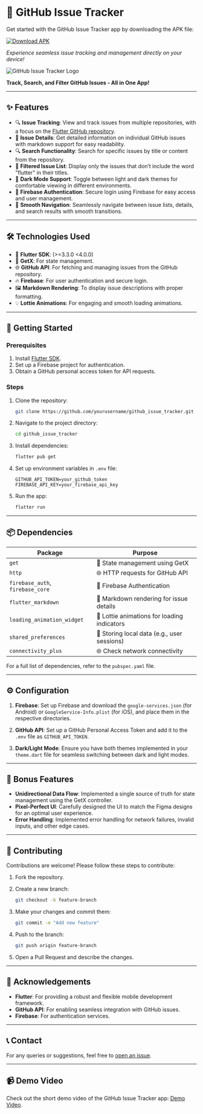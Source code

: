 # 📱 GitHub Issue Tracker

Get started with the GitHub Issue Tracker app by downloading the APK file:

[![Download APK](https://camo.githubusercontent.com/b7f07c99e616f1684eac5d7809ab904f90fb250cf5c6b859c49e9f8533b206b3/68747470733a2f2f696d672e736869656c64732e696f2f62616467652f446f776e6c6f61642d41504b2d677265656e3f7374796c653d666f722d7468652d6261646765266c6f676f3d616e64726f6964)](https://github.com/Noctambulist007/GitHub-Issue-Tracker/releases/tag/v1.0.0)

*Experience seamless issue tracking and management directly on your device!*

![GitHub Issue Tracker Logo](https://github.com/user-attachments/assets/61c33707-2efa-4664-9ca5-0016ca712c88)


**Track, Search, and Filter GitHub Issues - All in One App!**

---

## ✨ Features

- 🔍 **Issue Tracking**: View and track issues from multiple repositories, with a focus on the [Flutter GitHub repository](https://github.com/flutter/flutter).
- 📝 **Issue Details**: Get detailed information on individual GitHub issues with markdown support for easy readability.
- 🔍 **Search Functionality**: Search for specific issues by title or content from the repository.
- 🎯 **Filtered Issue List**: Display only the issues that don’t include the word "flutter" in their titles.
- 🌙 **Dark Mode Support**: Toggle between light and dark themes for comfortable viewing in different environments.
- 🔐 **Firebase Authentication**: Secure login using Firebase for easy access and user management.
- 🚀 **Smooth Navigation**: Seamlessly navigate between issue lists, details, and search results with smooth transitions.

---

## 🛠️ Technologies Used

- 📱 **Flutter SDK**: (>=3.3.0 <4.0.0)
- 🔄 **GetX**: For state management.
- 🌐 **GitHub API**: For fetching and managing issues from the GitHub repository.
- 🔥 **Firebase**: For user authentication and secure login.
- 🖼️ **Markdown Rendering**: To display issue descriptions with proper formatting.
- 💡 **Lottie Animations**: For engaging and smooth loading animations.

---

## 🚀 Getting Started

### Prerequisites

1. Install [Flutter SDK](https://flutter.dev/docs/get-started/install).
2. Set up a Firebase project for authentication.
3. Obtain a GitHub personal access token for API requests.

### Steps

1. Clone the repository:

    ```bash
    git clone https://github.com/yourusername/github_issue_tracker.git
    ```

2. Navigate to the project directory:

    ```bash
    cd github_issue_tracker
    ```

3. Install dependencies:

    ```bash
    flutter pub get
    ```

4. Set up environment variables in `.env` file:

    ```plaintext
    GITHUB_API_TOKEN=your_github_token
    FIREBASE_API_KEY=your_firebase_api_key
    ```

5. Run the app:

    ```bash
    flutter run
    ```

---

## 📦 Dependencies

| Package                          | Purpose                                      |
| --------------------------------- | -------------------------------------------- |
| `get`                             | 🔄 State management using GetX               |
| `http`                            | 🌐 HTTP requests for GitHub API              |
| `firebase_auth`, `firebase_core`  | 🔐 Firebase Authentication                   |
| `flutter_markdown`                | 📝 Markdown rendering for issue details      |
| `loading_animation_widget`        | 💫 Lottie animations for loading indicators  |
| `shared_preferences`              | 💾 Storing local data (e.g., user sessions)  |
| `connectivity_plus`               | 🌐 Check network connectivity                |

For a full list of dependencies, refer to the `pubspec.yaml` file.

---

## ⚙️ Configuration

1. **Firebase**: Set up Firebase and download the `google-services.json` (for Android) or `GoogleService-Info.plist` (for iOS), and place them in the respective directories.

2. **GitHub API**: Set up a GitHub Personal Access Token and add it to the `.env` file as `GITHUB_API_TOKEN`.

3. **Dark/Light Mode**: Ensure you have both themes implemented in your `theme.dart` file for seamless switching between dark and light modes.

---

## 🌟 Bonus Features

- **Unidirectional Data Flow**: Implemented a single source of truth for state management using the GetX controller.
- **Pixel-Perfect UI**: Carefully designed the UI to match the Figma designs for an optimal user experience.
- **Error Handling**: Implemented error handling for network failures, invalid inputs, and other edge cases.

---

## 🤝 Contributing

Contributions are welcome! Please follow these steps to contribute:

1. Fork the repository.
2. Create a new branch:

    ```bash
    git checkout -b feature-branch
    ```

3. Make your changes and commit them:

    ```bash
    git commit -m "Add new feature"
    ```

4. Push to the branch:

    ```bash
    git push origin feature-branch
    ```

5. Open a Pull Request and describe the changes.

---

## 🙏 Acknowledgements

- **Flutter**: For providing a robust and flexible mobile development framework.
- **GitHub API**: For enabling seamless integration with GitHub issues.
- **Firebase**: For authentication services.

---

## 📞 Contact

For any queries or suggestions, feel free to [open an issue](https://github.com/yourusername/github_issue_tracker/issues).

---

## 📹 Demo Video

Check out the short demo video of the GitHub Issue Tracker app: [Demo Video](https://youtube.com/demo-link).
